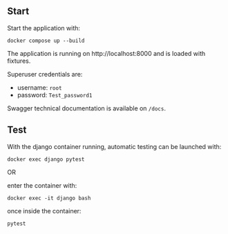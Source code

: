 ## Start

Start the application with:

`docker compose up --build`

The application is running on http://localhost:8000 and is loaded with fixtures.

Superuser credentials are:
- username: `root`
- password: `Test_password1`

Swagger technical documentation is available on `/docs`.

## Test

With the django container running, automatic testing can be launched with: 

`docker exec django pytest`

OR 

enter the container with:

`docker exec -it django bash`

once inside the container:

`pytest`